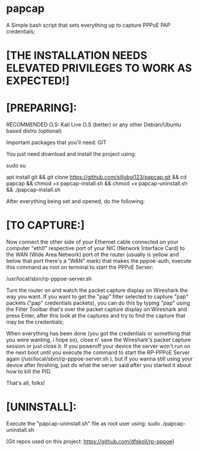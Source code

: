 # papcap
A Simple bash script that sets everything up to capture PPPoE PAP credentials;
# [THE INSTALLATION NEEDS ELEVATED PRIVILEGES TO WORK AS EXPECTED!]

# [PREPARING]:

RECOMMENDED O.S: Kali Live O.S (better) or any other Debian/Ubuntu based distro (optional)

Important packages that you'll need: GIT

You just need download and install the project using:

sudo su

apt install git && git clone https://github.com/sillyboi123/papcap.git && cd papcap && chmod +x papcap-install.sh && chmod +x papcap-uninstall.sh && ./papcap-install.sh

After everything being set and opened, do the following:

# [TO CAPTURE:]

Now connect the other side of your Ethernet cable connected on your computer "eth0" respective port of your NIC (Network Interface Card) to the WAN (Wide Area Network) port of the router (usually is yellow and below that port there's a "WAN" mark) that makes the pppoe-auth, execute this command as root on terminal to start the PPPoE Server:

/usr/local/sbin/rp-pppoe-server.sh

Turn the router on and watch the packet capture display on Wireshark the way you want. If you want to get the "pap" filter selected to capture "pap" packets ("pap" credentials packets), you can do this by typing "pap" using the Filter Toolbar that's over the packet capture display on Wireshark and press Enter, after this look at the captures and try to find the capture that may be the credentials;

When everything has been done (you got the credentials or something that you were wanting, i hope so), close n' save the Wireshark's packet capture session or just close it. If you poweroff your device the server won't run on the next boot until you execute the command to start the RP-PPPoE Server again (/usr/local/sbin/rp-pppoe-server.sh ), but if you wanna still using your device after finishing, just do what the server said after you started it about how to kill the PID.

That's all, folks!

# [UNINSTALL]:  

Execute the "papcap-uninstall.sh" file as root user using: sudo ./papcap-uninstall.sh

[Git repos used on this project: https://github.com/dfskoll/rp-pppoe]
